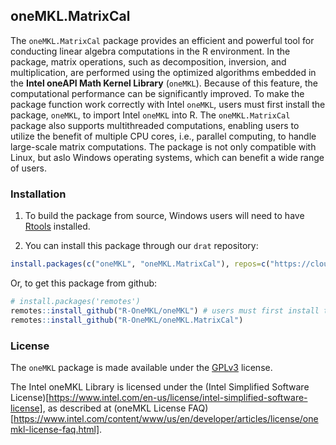 ## oneMKL.MatrixCal

The `oneMKL.MatrixCal` package provides an efficient and powerful tool for
conducting linear algebra computations in the R environment. In the package,
matrix operations, such as decomposition, inversion, and multiplication,
are performed using the optimized algorithms embedded in the
**Intel oneAPI Math Kernel Library** (`oneMKL`). Because of this feature,
the computational performance can be significantly improved. To make the package
function work correctly with Intel `oneMKL`, users must first install the package,
`oneMKL`, to import Intel `oneMKL` into R. The `oneMKL.MatrixCal` package also supports multithreaded
computations, enabling users to utilize the benefit of multiple CPU cores,
i.e., parallel computing, to handle large-scale matrix computations.
The package is not only compatible with Linux, but aslo Windows operating systems,
which can benefit a wide range of users.


### Installation

1. To build the package from source, Windows users will need to have [Rtools](http://cran.csie.ntu.edu.tw/bin/windows/Rtools/) installed.

2. You can install this package through our `drat` repository:

```r
install.packages(c("oneMKL", "oneMKL.MatrixCal"), repos=c("https://cloud.r-project.org/", "https://R-OneMKL.github.io/drat"), type = "source")
```

Or, to get this package from github:

```r
# install.packages('remotes')
remotes::install_github("R-OneMKL/oneMKL") # users must first install the "oneMKL" package to construct the connection between R and oneMKL
remotes::install_github("R-OneMKL/oneMKL.MatrixCal")
```

### License

The `oneMKL` package is made available under the [GPLv3](https://www.gnu.org/licenses/gpl-3.0.html) license.

The Intel oneMKL Library is licensed under the (Intel Simplified Software License)[https://www.intel.com/en-us/license/intel-simplified-software-license], as described at (oneMKL License FAQ)[https://www.intel.com/content/www/us/en/developer/articles/license/onemkl-license-faq.html].
